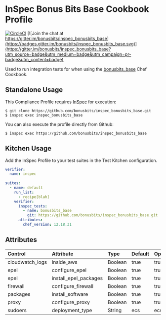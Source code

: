 # InSpec Bonus Bits Base Cookbook Profile
[![CircleCI](https://circleci.com/gh/bonusbits/inspec_bonusbits_base.svg?style=shield)](https://circleci.com/gh/bonusbits/inspec_bonusbits_base)
[![Join the chat at https://gitter.im/bonusbits/inspec_bonusbits_base](https://badges.gitter.im/bonusbits/inspec_bonusbits_base.svg)](https://gitter.im/bonusbits/inspec_bonusbits_base?utm_source=badge&utm_medium=badge&utm_campaign=pr-badge&utm_content=badge)

Used to run integration tests for when using the [bonusbits_base](https://github.com/bonusbits/bonusbits_base) Chef Cookbook. 

## Standalone Usage

This Compliance Profile requires [InSpec](https://github.com/chef/inspec) for execution:

```
$ git clone https://github.com/bonusbits/inspec_bonusbits_base.git
$ inspec exec inspec_bonusbits_base
```

You can also execute the profile directly from Github:

```
$ inspec exec https://github.com/bonusbits/inspec_bonusbits_base
```

## Kitchen Usage
Add the InSpec Profile to your test suites in the Test Kitchen configuration.

```yaml
verifier:
  name: inspec
  
suites:
  - name: default
    run_list:
      - recipe[blah]
    verifier:
      inspec_tests:
        - name: bonusbits_base
          git: https://github.com/bonusbits/inspec_bonusbits_base.git
      attributes:
        chef_version: 12.18.31
```

## Attributes
| Control         | Attribute             | Type     | Default       | Options     |
| :-------------- | :-------------------- |:-------- | :------------ | :---------  |
| cloudwatch_logs | inside_aws            | Boolean  | true          | true/false  |
| epel            | configure_epel        | Boolean  | true          | true/false  |
| epel            | install_epel_packages | Boolean  | true          | true/false  |
| firewall        | configure_firewall    | Boolean  | true          | true/false  |
| packages        | install_software      | Boolean  | true          | true/false  |
| proxy           | configure_proxy       | Boolean  | true          | true/false  |
| sudoers         | deployment_type       | String   | ecs           | ecs/docker  |
